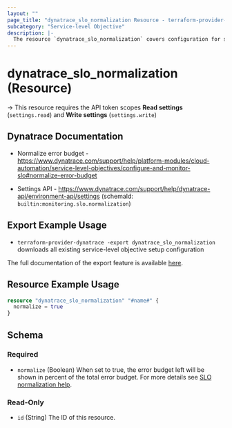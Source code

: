 ```yaml
---
layout: ""
page_title: "dynatrace_slo_normalization Resource - terraform-provider-dynatrace"
subcategory: "Service-level Objective"
description: |-
  The resource `dynatrace_slo_normalization` covers configuration for service-level objective setup
---
```


# dynatrace_slo_normalization (Resource)

-> This resource requires the API token scopes **Read settings** (`settings.read`) and **Write settings** (`settings.write`)

## Dynatrace Documentation

- Normalize error budget - https://www.dynatrace.com/support/help/platform-modules/cloud-automation/service-level-objectives/configure-and-monitor-slo#normalize-error-budget

- Settings API - https://www.dynatrace.com/support/help/dynatrace-api/environment-api/settings (schemaId: `builtin:monitoring.slo.normalization`)

## Export Example Usage

- `terraform-provider-dynatrace -export dynatrace_slo_normalization` downloads all existing service-level objective setup configuration

The full documentation of the export feature is available [here](https://dt-url.net/h203qmc).

## Resource Example Usage

```terraform
resource "dynatrace_slo_normalization" "#name#" {
  normalize = true
}
```

<!-- schema generated by tfplugindocs -->
## Schema

### Required

- `normalize` (Boolean) When set to true, the error budget left will be shown in percent of the total error budget. For more details see [SLO normalization help](https://dt-url.net/slo-normalize-error-budget).

### Read-Only

- `id` (String) The ID of this resource.
 